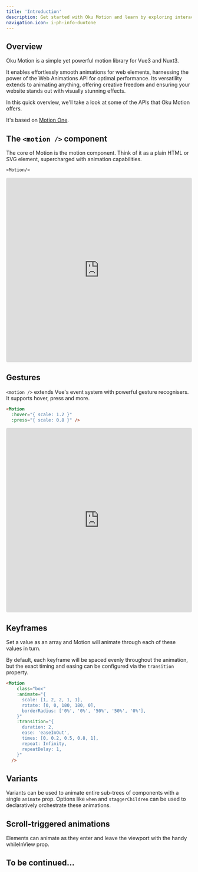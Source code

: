 ```yaml
---
title: 'Introduction'
description: Get started with Oku Motion and learn by exploring interactive examples.
navigation.icon: i-ph-info-duotone
---
```


## Overview

Oku Motion is a simple yet powerful motion library for Vue3 and Nuxt3.

It enables effortlessly smooth animations for web elements, harnessing the power of the Web Animations API for optimal performance. Its versatility extends to animating anything, offering creative freedom and ensuring your website stands out with visually stunning effects.

In this quick overview, we'll take a look at some of the APIs that Oku Motion offers.

It's based on [Motion One](https://motion.dev).

## The `<motion />` component

The core of Motion is the motion component. Think of it as a plain HTML or SVG element, supercharged with animation capabilities.

```
<Motion/>
```

<iframe
  src="https://stackblitz.com/edit/vitejs-vite-aqkuft?embed=1&file=src%2Ftemplate%2FRefresh.vue&hideExplorer=1&hideNavigation=1&view=preview"
  style="width:100%; height:500px; border:0; border-radius: 4px; overflow:hidden;"
></iframe>

## Gestures
`<motion />` extends Vue's event system with powerful gesture recognisers. It supports hover, press and more.

```html
<Motion 
  :hover="{ scale: 1.2 }" 
  :press="{ scale: 0.8 }" />
```

<iframe
  src="https://stackblitz.com/edit/vitejs-vite-qwc8lb?embed=1&file=src%2FDemo.vue&hideExplorer=1&hideNavigation=1&view=preview"
  style="width:100%; height:500px; border:0; border-radius: 4px; overflow:hidden;"
></iframe>

## Keyframes
Set a value as an array and Motion will animate through each of these values in turn.

By default, each keyframe will be spaced evenly throughout the animation, but the exact timing and easing can be configured via the `transition` property.

```html
<Motion
    class="box"
    :animate="{
      scale: [1, 2, 2, 1, 1],
      rotate: [0, 0, 180, 180, 0],
      borderRadius: ['0%', '0%', '50%', '50%', '0%'],
    }"
    :transition="{
      duration: 2,
      ease: 'easeInOut',
      times: [0, 0.2, 0.5, 0.8, 1],
      repeat: Infinity,
      repeatDelay: 1,
    }"
  />
```

<!-- <iframe
  src="https://stackblitz.com/edit/vitejs-vite-bqgiwz?embed=1&file=src%2FDemo.vue&hideExplorer=1&hideNavigation=1&view=preview"
  style="width:100%; height:500px; border:0; border-radius: 4px; overflow:hidden;"
></iframe> -->

## Variants

Variants can be used to animate entire sub-trees of components with a single `animate` prop. Options like `when` and `staggerChildren` can be used to declaratively orchestrate these animations.

## Scroll-triggered animations

Elements can animate as they enter and leave the viewport with the handy whileInView prop.

## To be continued...

